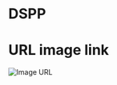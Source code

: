 # DSPP

# URL image link

![Image URL](https://www.google.com/url?sa=i&url=https%3A%2F%2Fwww.jaspersoft.com%2Farticles%2Fwhat-is-a-line-chart&psig=AOvVaw0wHXUrdJA_1Cz0TFpvfbxa&ust=1724671722479000&source=images&cd=vfe&opi=89978449&ved=0CBQQjRxqFwoTCNDJopGFkIgDFQAAAAAdAAAAABAE)
